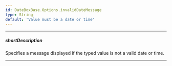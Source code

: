 ```yaml
---
id: DateBoxBase.Options.invalidDateMessage
type: String
default: 'Value must be a date or time'
---
```

---
##### shortDescription
Specifies a message displayed if the typed value is not a valid date or time.

---
